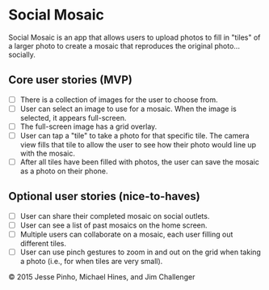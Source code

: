 # Social Mosaic

Social Mosaic is an app that allows users to upload photos to fill in "tiles" of a larger photo to create a mosaic that reproduces the original photo... socially.

## Core user stories (MVP)
- [ ] There is a collection of images for the user to choose from.
- [ ] User can select an image to use for a mosaic. When the image is selected, it appears full-screen.
- [ ] The full-screen image has a grid overlay.
- [ ] User can tap a "tile" to take a photo for that specific tile. The camera view fills that tile to allow the user to see how their photo would line up with the mosaic.
- [ ] After all tiles have been filled with photos, the user can save the mosaic as a photo on their phone.

## Optional user stories (nice-to-haves)
- [ ] User can share their completed mosaic on social outlets.
- [ ] User can see a list of past mosaics on the home screen.
- [ ] Multiple users can collaborate on a mosaic, each user filling out different tiles.
- [ ] User can use pinch gestures to zoom in and out on the grid when taking a photo (i.e., for when tiles are very small).

&copy; 2015 Jesse Pinho, Michael Hines, and Jim Challenger
